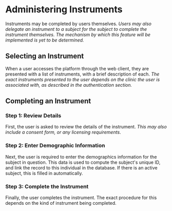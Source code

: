 # Administering Instruments

Instruments may be completed by users themselves. *Users may also delegate an instrument to a subject for the subject to complete the instrument themselves. The mechanism by which this feature will be implemented is yet to be determined.*

## Selecting an Instrument

When a user accesses the platform through the web client, they are presented with a list of instruments, with a brief description of each. *The exact instruments presented to the user depends on the clinic the user is associated with, as described in the authentication section.*

## Completing an Instrument

### Step 1: Review Details

First, the user is asked to review the details of the instrument. *This may also include a consent form, or any licensing requirements*.

### Step 2: Enter Demographic Information

Next, the user is required to enter the demographics information for the subject in question. This data is used to compute the subject's unique ID, and link the record to this individual in the database. If there is an active subject, this is filled in automatically.

### Step 3: Complete the Instrument

Finally, the user completes the instrument. The exact procedure for this depends on the kind of instrument being completed.